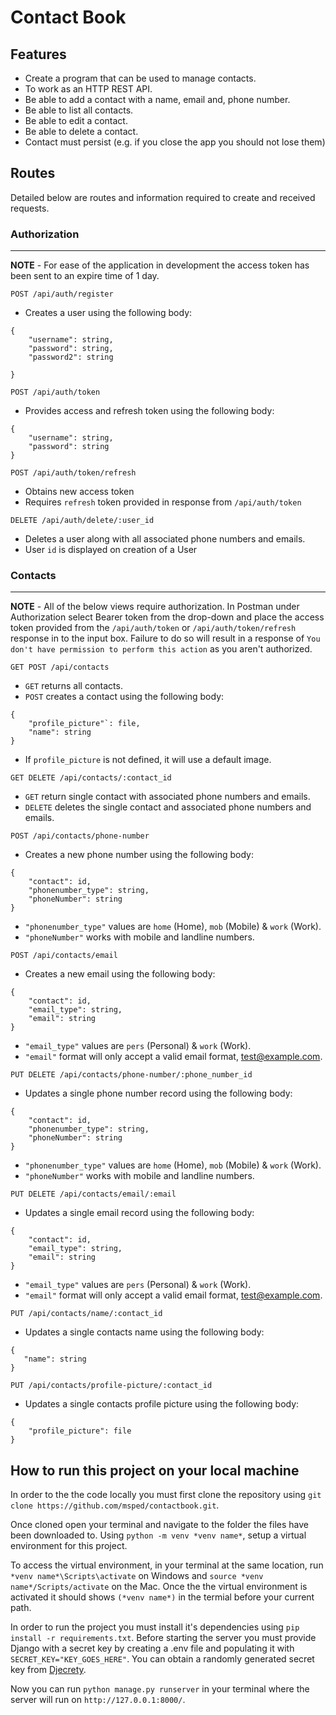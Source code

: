 # Contact Book

## Features

- Create a program that can be used to manage contacts.
- To work as an HTTP REST API.
- Be able to add a contact with a name, email and, phone number.
- Be able to list all contacts.
- Be able to edit a contact.
- Be able to delete a contact.
- Contact must persist (e.g. if you close the app you should not lose them)

## Routes

Detailed below are routes and information required to create and received requests.

### Authorization
---

**NOTE** - For ease of the application in development the access token has been sent to an expire time of 1 day.

`POST /api/auth/register`
- Creates a user using the following body:
```
{
    "username": string,
    "password": string,
    "password2": string
    
}
```

`POST /api/auth/token`
- Provides access and refresh token using the following body: 
```
{
    "username": string,
    "password": string
}
```

`POST /api/auth/token/refresh`
- Obtains new access token
- Requires `refresh` token provided in response from `/api/auth/token`

`DELETE /api/auth/delete/:user_id`
- Deletes a user along with all associated phone numbers and emails.
- User `id` is displayed on creation of a User

### Contacts
---

**NOTE** - All of the below views require authorization. In Postman under Authorization select Bearer token from the drop-down and place the access token provided from the `/api/auth/token` or `/api/auth/token/refresh` response in to the input box. Failure to do so will result in a response of `You don't have permission to perform this action` as you aren't authorized.

`GET POST /api/contacts`
- `GET` returns all contacts.
- `POST` creates a contact using the following body:
```
{
    "profile_picture"`: file,
    "name": string
}
```
- If `profile_picture` is not defined, it will use a default image.

`GET DELETE /api/contacts/:contact_id`
- `GET` return single contact with associated phone numbers and emails.
- `DELETE` deletes the single contact and associated phone numbers and emails.

`POST /api/contacts/phone-number`
- Creates a new phone number using the following body:
```
{
    "contact": id,
    "phonenumber_type": string,
    "phoneNumber": string
}
```
- `"phonenumber_type"` values are `home` (Home), `mob` (Mobile) & `work` (Work).
- `"phoneNumber"` works with mobile and landline numbers.

`POST /api/contacts/email`
- Creates a new email using the following body:
```
{
    "contact": id,
    "email_type": string,
    "email": string
}
```
- `"email_type"` values are `pers` (Personal) & `work` (Work).
- `"email"` format will only accept a valid email format, test@example.com.

`PUT DELETE /api/contacts/phone-number/:phone_number_id`
- Updates a single phone number record using the following body:
```
{
    "contact": id,
    "phonenumber_type": string,
    "phoneNumber": string
}
```
- `"phonenumber_type"` values are `home` (Home), `mob` (Mobile) & `work` (Work).
- `"phoneNumber"` works with mobile and landline numbers.

`PUT DELETE /api/contacts/email/:email`
- Updates a single email record using the following body:
```
{
    "contact": id,
    "email_type": string,
    "email": string
}
```
- `"email_type"` values are `pers` (Personal) & `work` (Work).
- `"email"` format will only accept a valid email format, test@example.com.


`PUT /api/contacts/name/:contact_id`
- Updates a single contacts name using the following body:
 ```
{
    "name": string
}
```

`PUT /api/contacts/profile-picture/:contact_id`
- Updates a single contacts profile picture using the following body:
```
{
    "profile_picture": file
}
```

## How to run this project on your local machine

In order to the the code locally you must first clone the repository using `git clone https://github.com/msped/contactbook.git`.

Once cloned open your terminal and navigate to the folder the files have been downloaded to. Using `python -m venv *venv name*`, setup a virtual environment for this project.

To access the virtual environment, in your terminal at the same location, run `*venv name*\Scripts\activate` on Windows and `source *venv name*/Scripts/activate` on the Mac. Once the the virtual environment is activated it should shows `(*venv name*)` in the termial before your current path.

In order to run the project you must install it's dependencies using `pip install -r requirements.txt`. Before starting the server you must provide Django with a secret key by creating a .env file and populating it with `SECRET_KEY="KEY_GOES_HERE"`. You can obtain a randomly generated secret key from [Djecrety](https://djecrety.ir/).

Now you can run `python manage.py runserver` in your terminal where the server will run on `http://127.0.0.1:8000/`.